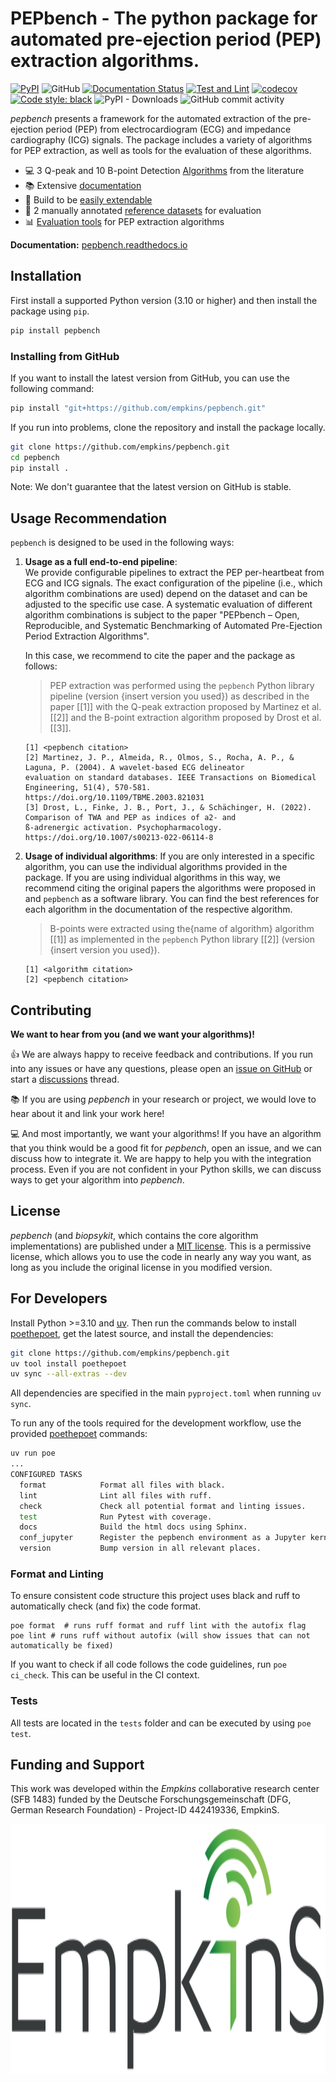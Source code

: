# PEPbench - The python package for automated pre-ejection period (PEP) extraction algorithms.

[![PyPI](https://img.shields.io/pypi/v/pepbench)](https://pypi.org/project/pepbench/)
![GitHub](https://img.shields.io/github/license/empkins/pepbench)
[![Documentation Status](https://readthedocs.org/projects/pepbench/badge/?version=latest)](https://pepbench.readthedocs.io/en/latest/?badge=latest)
[![Test and Lint](https://github.com/empkins/pepbench/actions/workflows/test-and-lint.yml/badge.svg)](https://github.com/empkins/pepbench/actions/workflows/test-and-lint.yml)
[![codecov](https://codecov.io/gh/empkins/pepbench/branch/main/graph/badge.svg?token=IK0QBHQKCO)](https://codecov.io/gh/empkins/pepbench)
[![Code style: black](https://img.shields.io/badge/code%20style-black-000000.svg)](https://github.com/psf/black)
![PyPI - Downloads](https://img.shields.io/pypi/dm/pepbench)
![GitHub commit activity](https://img.shields.io/github/commit-activity/m/empkins/pepbench)

_pepbench_ presents a framework for the automated extraction of the pre-ejection period (PEP) from
electrocardiogram (ECG) and impedance cardiography (ICG) signals. The package includes a variety of 
algorithms for PEP extraction, as well as tools for the evaluation of these algorithms.


- 💻 3 Q-peak and 10 B-point Detection [Algorithms](https://pepbench.readthedocs.io/en/latest/modules/index.html) from the literature
- 📚 Extensive [documentation](https://pepbench.readthedocs.io/en/latest/)
- 📝 Build to be [easily extendable](https://pepbench.readthedocs.io/en/latest/source/user_guide/create_own_algorithm.html)
- 📁 2 manually annotated [reference datasets](https://pepbench.readthedocs.io/en/latest/source/user_guide/datasets.html) for evaluation  
- 📊 [Evaluation tools](https://pepbench.readthedocs.io/en/latest/source/user_guide/evaluation.html) for PEP extraction algorithms

**Documentation:** [pepbench.readthedocs.io](https://pepbench.readthedocs.io/en/latest/README.html)


## Installation

First install a supported Python version (3.10 or higher) and then install the package using `pip`.

```bash
pip install pepbench
```

### Installing from GitHub

If you want to install the latest version from GitHub, you can use the following command:

```bash
pip install "git+https://github.com/empkins/pepbench.git"
```

If you run into problems, clone the repository and install the package locally.

```bash
git clone https://github.com/empkins/pepbench.git
cd pepbench
pip install .
```

Note: We don't guarantee that the latest version on GitHub is stable.

## Usage Recommendation

`pepbench` is designed to be used in the following ways:

1.  **Usage as a full end-to-end pipeline**:  
    We provide configurable pipelines to extract the PEP per-heartbeat from ECG and ICG signals. The exact 
    configuration of the pipeline (i.e., which algorithm combinations are used) depend on the dataset and 
    can be adjusted to the specific use case. A systematic evaluation of different algorithm combinations
    is subject to the paper "PEPbench – Open, Reproducible, and Systematic Benchmarking of Automated 
    Pre-Ejection Period Extraction Algorithms".

    In this case, we recommend to cite the paper and the package as follows:

    > PEP extraction was performed using the `pepbench` Python library pipeline (version {insert version you used}) 
    > as described in the paper [[1]] with the Q-peak extraction proposed by Martinez et al. [[2]] and the B-point 
    > extraction algorithm proposed by Drost et al. [[3]].

    ```
    [1] <pepbench citation>
    [2] Martinez, J. P., Almeida, R., Olmos, S., Rocha, A. P., & Laguna, P. (2004). A wavelet-based ECG delineator
    evaluation on standard databases. IEEE Transactions on Biomedical Engineering, 51(4), 570-581.
    https://doi.org/10.1109/TBME.2003.821031
    [3] Drost, L., Finke, J. B., Port, J., & Schächinger, H. (2022). Comparison of TWA and PEP as indices of a2- and
    ß-adrenergic activation. Psychopharmacology. https://doi.org/10.1007/s00213-022-06114-8
    ```

2.  **Usage of individual algorithms**:
    If you are only interested in a specific algorithm, you can use the individual algorithms provided in the package. 
    If you are using individual algorithms in this way, we recommend citing the original papers the algorithms were 
    proposed in and `pepbench` as a software library.  You can find the best references for each algorithm in the documentation of the respective algorithm.
    

    > B-points were extracted using the{name of algorithm} algorithm [[1]] as implemented in the `pepbench` Python 
    library [[2]] (version {insert version you used}).
    
    ```
    [1] <algorithm citation>
    [2] <pepbench citation>
    ```



## Contributing

**We want to hear from you (and we want your algorithms)!**

👍 We are always happy to receive feedback and contributions.
If you run into any issues or have any questions, please open an [issue on GitHub](https://github.com/empkins/pepbench/issues)
or start a [discussions](https://github.com/empkins/pepbench/discussions) thread.

📚 If you are using *pepbench* in your research or project, we would love to hear about it and link your work here!

💻 And most importantly, we want your algorithms!
If you have an algorithm that you think would be a good fit for _pepbench_, open an issue, and we can discuss how to integrate it.
We are happy to help you with the integration process.
Even if you are not confident in your Python skills, we can discuss ways to get your algorithm into _pepbench_.


## License

_pepbench_ (and _biopsykit_, which contains the core algorithm implementations) are published under a 
[MIT license](https://opensource.org/license/mit/). This is a permissive license, which allows you to use the code in 
nearly any way you want, as long as you include the original license in you modified version.


## For Developers

Install Python >=3.10 and [uv](https://docs.astral.sh/uv/getting-started/installation/).
Then run the commands below to install [poethepoet](https://poethepoet.natn.io), get the latest source,
and install the dependencies:

```bash
git clone https://github.com/empkins/pepbench.git
uv tool install poethepoet
uv sync --all-extras --dev
```

All dependencies are specified in the main `pyproject.toml` when running `uv sync`.

To run any of the tools required for the development workflow, use the provided 
[poethepoet](https://github.com/nat-n/poethepoet) commands:

```bash
uv run poe
...
CONFIGURED TASKS
  format            Format all files with black.
  lint              Lint all files with ruff.
  check             Check all potential format and linting issues.
  test              Run Pytest with coverage.
  docs              Build the html docs using Sphinx.
  conf_jupyter      Register the pepbench environment as a Jupyter kernel for testing.
  version           Bump version in all relevant places.

```

### Format and Linting

To ensure consistent code structure this project uses black and ruff to automatically check (and fix) the code format.

```
poe format  # runs ruff format and ruff lint with the autofix flag
poe lint # runs ruff without autofix (will show issues that can not automatically be fixed)
```

If you want to check if all code follows the code guidelines, run `poe ci_check`.
This can be useful in the CI context.


### Tests

All tests are located in the `tests` folder and can be executed by using `poe test`.


## Funding and Support

This work was developed within the *Empkins* collaborative research center (SFB 1483) funded by the Deutsche 
Forschungsgemeinschaft (DFG, German Research Foundation) - Project-ID 442419336, EmpkinS.

<p align="center">
<img src="./docs/_static/logo/logo_empkins.svg" height="400">
</p>